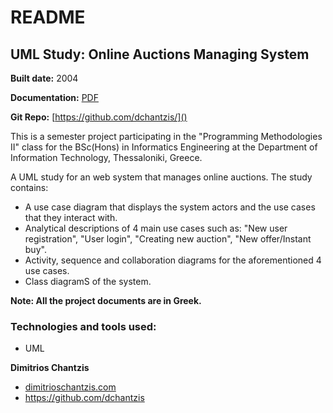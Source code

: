 # README

## UML Study: Online Auctions Managing System
**Built date:** 2004

**Documentation:** [PDF](https://github.com/dchantzis/)

**Git Repo:** [https://github.com/dchantzis/]()

This is a semester project participating in the "Programming Methodologies II" class for the BSc(Hons) in Informatics Engineering at the Department of Information Technology, Thessaloniki, Greece.

A UML study for an web system that manages online auctions. The study contains:

- A use case diagram that displays the system actors and the use cases that they interact with.
- Analytical descriptions of 4 main use cases such as: "New user registration", "User login", "Creating new auction", "New offer/Instant buy".
- Activity, sequence and collaboration diagrams for the aforementioned 4 use cases.
- Class diagramS of the system.

**Note: All the project documents are in Greek.**

### Technologies and tools used:

* UML

**Dimitrios Chantzis**
- [dimitrioschantzis.com](http://www.dimitrioschantzis.com)
- <https://github.com/dchantzis>
